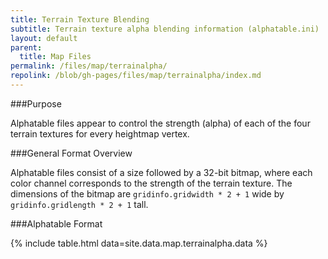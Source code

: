 ```yaml
---
title: Terrain Texture Blending
subtitle: Terrain texture alpha blending information (alphatable.ini)
layout: default
parent:
  title: Map Files
permalink: /files/map/terrainalpha/
repolink: /blob/gh-pages/files/map/terrainalpha/index.md
---
```


###Purpose

Alphatable files appear to control the strength (alpha) of each of the four terrain textures for every heightmap vertex.

###General Format Overview

Alphatable files consist of a size followed by a 32-bit bitmap, where each color channel corresponds to the strength of 
the terrain texture. The dimensions of the bitmap are `gridinfo.gridwidth * 2 + 1` wide by 
`gridinfo.gridlength * 2 + 1` tall.

###Alphatable Format

{% include table.html data=site.data.map.terrainalpha.data %}
